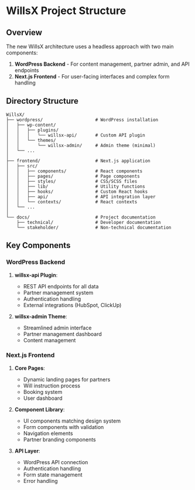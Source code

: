# WillsX Project Structure

## Overview

The new WillsX architecture uses a headless approach with two main components:

1. **WordPress Backend** - For content management, partner admin, and API endpoints
2. **Next.js Frontend** - For user-facing interfaces and complex form handling

## Directory Structure

```
WillsX/
├── wordpress/                    # WordPress installation
│   ├── wp-content/
│   │   ├── plugins/
│   │   │   └── willsx-api/       # Custom API plugin
│   │   └── themes/
│   │       └── willsx-admin/     # Admin theme (minimal)
│   └── ...
│
├── frontend/                     # Next.js application
│   ├── src/
│   │   ├── components/           # React components
│   │   ├── pages/                # Page components
│   │   ├── styles/               # CSS/SCSS files
│   │   ├── lib/                  # Utility functions
│   │   ├── hooks/                # Custom React hooks
│   │   ├── api/                  # API integration layer
│   │   └── contexts/             # React contexts
│   └── ...
│
└── docs/                         # Project documentation
    ├── technical/                # Developer documentation
    └── stakeholder/              # Non-technical documentation
```

## Key Components

### WordPress Backend

1. **willsx-api Plugin**:
   - REST API endpoints for all data
   - Partner management system
   - Authentication handling
   - External integrations (HubSpot, ClickUp)

2. **willsx-admin Theme**:
   - Streamlined admin interface
   - Partner management dashboard
   - Content management

### Next.js Frontend

1. **Core Pages**:
   - Dynamic landing pages for partners
   - Will instruction process
   - Booking system
   - User dashboard

2. **Component Library**:
   - UI components matching design system
   - Form components with validation
   - Navigation elements
   - Partner branding components

3. **API Layer**:
   - WordPress API connection
   - Authentication handling
   - Form state management
   - Error handling
